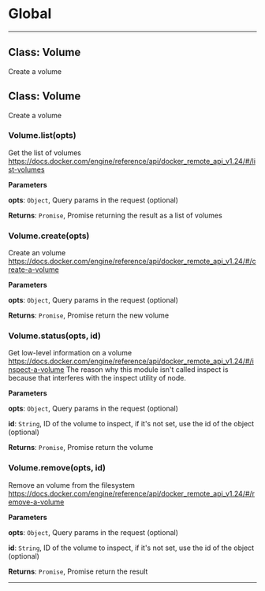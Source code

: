 # Global





* * *

## Class: Volume
Create a volume


## Class: Volume
Create a volume

### Volume.list(opts) 

Get the list of volumes
https://docs.docker.com/engine/reference/api/docker_remote_api_v1.24/#/list-volumes

**Parameters**

**opts**: `Object`, Query params in the request (optional)

**Returns**: `Promise`, Promise returning the result as a list of volumes

### Volume.create(opts) 

Create an volume
https://docs.docker.com/engine/reference/api/docker_remote_api_v1.24/#/create-a-volume

**Parameters**

**opts**: `Object`, Query params in the request (optional)

**Returns**: `Promise`, Promise return the new volume

### Volume.status(opts, id) 

Get low-level information on a volume
https://docs.docker.com/engine/reference/api/docker_remote_api_v1.24/#/inspect-a-volume
The reason why this module isn't called inspect is because that interferes with the inspect utility of node.

**Parameters**

**opts**: `Object`, Query params in the request (optional)

**id**: `String`, ID of the volume to inspect, if it's not set, use the id of the object (optional)

**Returns**: `Promise`, Promise return the volume

### Volume.remove(opts, id) 

Remove an volume from the filesystem
https://docs.docker.com/engine/reference/api/docker_remote_api_v1.24/#/remove-a-volume

**Parameters**

**opts**: `Object`, Query params in the request (optional)

**id**: `String`, ID of the volume to inspect, if it's not set, use the id of the object (optional)

**Returns**: `Promise`, Promise return the result



* * *










